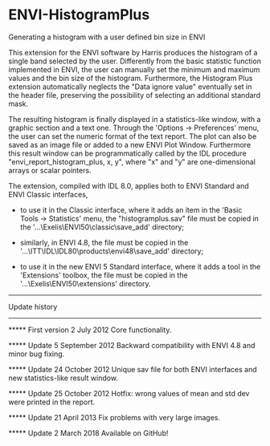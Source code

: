 # ENVI-HistogramPlus
Generating a histogram with a user defined bin size in ENVI

This extension for the ENVI software by Harris produces the histogram of a single band selected by the user. Differently from the basic statistic function implemented in ENVI, the user can manually set the minimum and maximum values and the bin size of the histogram. Furthermore, the Histogram Plus extension automatically neglects the "Data ignore value" eventually set in the header file, preserving the possibility of selecting an additional standard mask.

The resulting histogram is finally displayed in a statistics-like window, with a graphic section and a text one. Through the 'Options -> Preferences' menu, the user can set the numeric format of the text report. The plot can also be saved as an image file or added to a new ENVI Plot Window.
Furthermore this result window can be programmatically called by the IDL procedure "envi_report_histogram_plus, x, y", where "x" and "y" are one-dimensional arrays or scalar pointers.

The extension, compiled with IDL 8.0, applies both to ENVI Standard and ENVI Classic interfaces,

- to use it in the Classic interface, where it adds an item in the 'Basic Tools -> Statistics' menu, the "histogramplus.sav" file must be copied in the '...\Exelis\ENVI50\classic\save_add' directory;

- similarly, in ENVI 4.8, the file must be copied in the '...\ITT\IDL\IDL80\products\envi48\save_add' directory;

- to use it in the new ENVI 5 Standard interface, where it adds a tool in the 'Extensions' toolbox, the file must be copied in the '...\Exelis\ENVI50\extensions' directory.



*********************
   Update history
*********************

***** First version 2 July 2012
Core functionality.

***** Update 5 September 2012
Backward compatibility with ENVI 4.8 and minor bug fixing.

***** Update 24 October 2012
Unique sav file for both ENVI interfaces and new statistics-like result window.

***** Update 25 October 2012
Hotfix: wrong values of mean and std dev were printed in the report.

***** Update 21 April 2013
Fix problems with very large images.

***** Update 2 March 2018
Available on GitHub!

